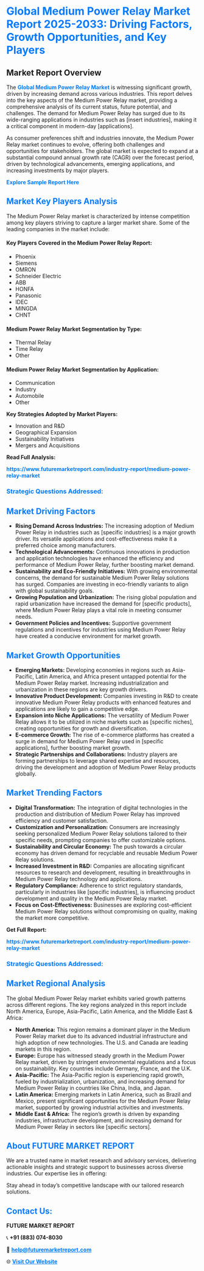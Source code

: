 <h1 style="color: #007BFF;">Global Medium Power Relay Market Report 2025-2033: Driving Factors, Growth Opportunities, and Key Players</h1>

<section id="overview">
<h2>Market Report Overview</h2>
<p>The <a href="https://www.futuremarketreport.com/industry-report/medium-power-relay-market" style="color: #007BFF; text-decoration: none;"><strong>Global Medium Power Relay Market</strong></a> is witnessing significant growth, driven by increasing demand across various industries. This report delves into the key aspects of the Medium Power Relay market, providing a comprehensive analysis of its current status, future potential, and challenges. The demand for Medium Power Relay has surged due to its wide-ranging applications in industries such as [insert industries], making it a critical component in modern-day [applications].</p>
<p>As consumer preferences shift and industries innovate, the Medium Power Relay market continues to evolve, offering both challenges and opportunities for stakeholders. The global market is expected to expand at a substantial compound annual growth rate (CAGR) over the forecast period, driven by technological advancements, emerging applications, and increasing investments by major players.</p>
</section>

<section id="overview">
<p><a href="https://www.futuremarketreport.com/request-sample/reportId=36875" style="color: #007BFF; text-decoration: none;"><strong>Explore Sample Report Here</strong></a></p>
</section>

<section id="key-players">
<h2 style="color: #007BFF;">Market Key Players Analysis</h2>
<p>The Medium Power Relay market is characterized by intense competition among key players striving to capture a larger market share. Some of the leading companies in the market include:</p>
<h4>Key Players Covered in the Medium Power Relay Report:</h4>
<ul><li>Phoenix</li><li>Siemens</li><li>OMRON</li><li>Schneider Electric</li><li>ABB</li><li>HONFA</li><li>Panasonic</li><li>IDEC</li><li>MINGDA</li><li>CHNT</li></ul>
<h4>Medium Power Relay Market Segmentation by Type:</h4>
<ul><li>Thermal Relay</li><li>Time Relay</li><li>Other</li></ul>

<h4>Medium Power Relay Market Segmentation by Application:</h4>
<ul><li>Communication</li><li>Industry</li><li>Automobile</li><li>Other</li></ul>
<p><strong>Key Strategies Adopted by Market Players:</strong></p>
<ul>
<li>Innovation and R&D</li>
<li>Geographical Expansion</li>
<li>Sustainability Initiatives</li>
<li>Mergers and Acquisitions</li>
</ul>
</section>

<section>
<p><strong>Read Full Analysis: </strong></p><a href="https://www.futuremarketreport.com/industry-report/medium-power-relay-market" style="color: #007BFF; text-decoration: none;"><strong>https://www.futuremarketreport.com/industry-report/medium-power-relay-market</strong></a>
<h3 style="color: #007BFF;">Strategic Questions Addressed:</h3>
</section>

<section id="driving-factors">
<h2 style="color: #007BFF;">Market Driving Factors</h2>
<ul>
<li><strong>Rising Demand Across Industries:</strong> The increasing adoption of Medium Power Relay in industries such as [specific industries] is a major growth driver. Its versatile applications and cost-effectiveness make it a preferred choice among manufacturers.</li>
<li><strong>Technological Advancements:</strong> Continuous innovations in production and application technologies have enhanced the efficiency and performance of Medium Power Relay, further boosting market demand.</li>
<li><strong>Sustainability and Eco-Friendly Initiatives:</strong> With growing environmental concerns, the demand for sustainable Medium Power Relay solutions has surged. Companies are investing in eco-friendly variants to align with global sustainability goals.</li>
<li><strong>Growing Population and Urbanization:</strong> The rising global population and rapid urbanization have increased the demand for [specific products], where Medium Power Relay plays a vital role in meeting consumer needs.</li>
<li><strong>Government Policies and Incentives:</strong> Supportive government regulations and incentives for industries using Medium Power Relay have created a conducive environment for market growth.</li>
</ul>
</section>

<section id="growth-opportunities">
<h2 style="color: #007BFF;">Market Growth Opportunities</h2>
<ul>
<li><strong>Emerging Markets:</strong> Developing economies in regions such as Asia-Pacific, Latin America, and Africa present untapped potential for the Medium Power Relay market. Increasing industrialization and urbanization in these regions are key growth drivers.</li>
<li><strong>Innovative Product Development:</strong> Companies investing in R&D to create innovative Medium Power Relay products with enhanced features and applications are likely to gain a competitive edge.</li>
<li><strong>Expansion into Niche Applications:</strong> The versatility of Medium Power Relay allows it to be utilized in niche markets such as [specific niches], creating opportunities for growth and diversification.</li>
<li><strong>E-commerce Growth:</strong> The rise of e-commerce platforms has created a surge in demand for Medium Power Relay used in [specific applications], further boosting market growth.</li>
<li><strong>Strategic Partnerships and Collaborations:</strong> Industry players are forming partnerships to leverage shared expertise and resources, driving the development and adoption of Medium Power Relay products globally.</li>
</ul>
</section>

<section id="trending-factors">
<h2 style="color: #007BFF;">Market Trending Factors</h2>
<ul>
<li><strong>Digital Transformation:</strong> The integration of digital technologies in the production and distribution of Medium Power Relay has improved efficiency and customer satisfaction.</li>
<li><strong>Customization and Personalization:</strong> Consumers are increasingly seeking personalized Medium Power Relay solutions tailored to their specific needs, prompting companies to offer customizable options.</li>
<li><strong>Sustainability and Circular Economy:</strong> The push towards a circular economy has driven demand for recyclable and reusable Medium Power Relay solutions.</li>
<li><strong>Increased Investment in R&D:</strong> Companies are allocating significant resources to research and development, resulting in breakthroughs in Medium Power Relay technology and applications.</li>
<li><strong>Regulatory Compliance:</strong> Adherence to strict regulatory standards, particularly in industries like [specific industries], is influencing product development and quality in the Medium Power Relay market.</li>
<li><strong>Focus on Cost-Effectiveness:</strong> Businesses are exploring cost-efficient Medium Power Relay solutions without compromising on quality, making the market more competitive.</li>
</ul>
</section>

<section>
<p><strong>Get Full Report: </strong></p><a href="https://www.futuremarketreport.com/industry-report/medium-power-relay-market" style="color: #007BFF; text-decoration: none;"><strong>https://www.futuremarketreport.com/industry-report/medium-power-relay-market</strong></a>
<h3 style="color: #007BFF;">Strategic Questions Addressed:</h3>
</section>


<section id="regional-analysis">
<h2 style="color: #007BFF;">Market Regional Analysis</h2>
<p>The global Medium Power Relay market exhibits varied growth patterns across different regions. The key regions analyzed in this report include North America, Europe, Asia-Pacific, Latin America, and the Middle East & Africa:</p>
<ul>
<li><strong>North America:</strong> This region remains a dominant player in the Medium Power Relay market due to its advanced industrial infrastructure and high adoption of new technologies. The U.S. and Canada are leading markets in this region.</li>
<li><strong>Europe:</strong> Europe has witnessed steady growth in the Medium Power Relay market, driven by stringent environmental regulations and a focus on sustainability. Key countries include Germany, France, and the U.K.</li>
<li><strong>Asia-Pacific:</strong> The Asia-Pacific region is experiencing rapid growth, fueled by industrialization, urbanization, and increasing demand for Medium Power Relay in countries like China, India, and Japan.</li>
<li><strong>Latin America:</strong> Emerging markets in Latin America, such as Brazil and Mexico, present significant opportunities for the Medium Power Relay market, supported by growing industrial activities and investments.</li>
<li><strong>Middle East & Africa:</strong> The region’s growth is driven by expanding industries, infrastructure development, and increasing demand for Medium Power Relay in sectors like [specific sectors].</li>
</ul>
</section>

<footer>
<h2 style="color: #007BFF;">About FUTURE MARKET REPORT</h2>
<p>We are a trusted name in market research and advisory services, delivering actionable insights and strategic support to businesses across diverse industries. Our expertise lies in offering:</p>

<p>Stay ahead in today’s competitive landscape with our tailored research solutions.</p>

<h2 style="color: #007BFF;">Contact Us:</h2>
<p><strong>FUTURE MARKET REPORT</strong></p>
<p>📞 <strong>+91 (883) 074-8030</strong></p>
<p>📧 <strong><a href="mailto:help@futuremarketreport.com" style="color: #007BFF;">help@futuremarketreport.com</a></strong></p>
<p>🌐 <strong><a href="https://www.futuremarketreport.com/" style="color: #007BFF;">Visit Our Website</a></strong></p>
</footer>